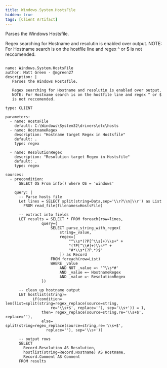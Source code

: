 ```yaml
---
title: Windows.System.HostsFile
hidden: true
tags: [Client Artifact]
---
```


Parses the Windows Hostsfile.

Regex searching for Hostname and resolutin is enabled over output.
NOTE: For Hostname search is on the hostfile line and regex ^ or $
is not reccomended.


<pre><code class="language-yaml">
name: Windows.System.HostsFile
author: Matt Green - @mgreen27
description: |
   Parses the Windows Hostsfile.

   Regex searching for Hostname and resolutin is enabled over output.
   NOTE: For Hostname search is on the hostfile line and regex ^ or $
   is not reccomended.

type: CLIENT

parameters:
  - name: HostsFile
    default: C:\Windows\System32\drivers\etc\hosts
  - name: HostnameRegex
    description: "Hostname target Regex in Hostsfile"
    default: .
    type: regex

  - name: ResolutionRegex
    description: "Resolution target Regex in Hostsfile"
    default: .
    type: regex

sources:
  - precondition:
      SELECT OS From info() where OS = 'windows'

    query: |
      -- Parse hosts file
      Let lines = SELECT split(string=Data,sep='\\r?\\n|\\r') as List
        FROM read_file(filenames=HostsFile)

      -- extract into fields
      LET results = SELECT * FROM foreach(row=lines,
                query={
                    SELECT parse_string_with_regex(
                        string=_value,
                        regex=[
                            "^\\s*(?P<Resolution>[^\\s]+)\\s+" +
                            "(?P<Hostname>[^\\#]+)\\s*" +
                            "#*\\s*(?P<Comment>.*)$"
                        ]) as Record
                    FROM foreach(row=List)
                    WHERE _value
                        AND NOT _value =~ '^\\s*#'
                        AND _value =~ HostnameRegex
                        AND _value =~ ResolutionRegex
                })

      -- clean up hostname output
      LET hostlist(string)=
            if(condition= len(list=split(string=regex_replace(source=string,
                    re='\\s+$', replace=''), sep='\\s+')) = 1,
                then= regex_replace(source=string,re='\\s+$', replace=''),
                else= split(string=regex_replace(source=string,re='\\s+$',
                  replace=''), sep='\\s+'))

      -- output rows
      SELECT
        Record.Resolution AS Resolution,
        hostlist(string=Record.Hostname) AS Hostname,
        Record.Comment AS Comment
      FROM results

</code></pre>

